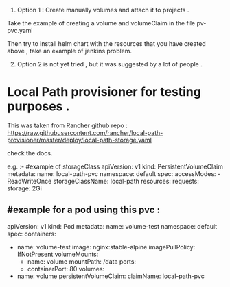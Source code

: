 1) Option 1 : Create manually volumes and attach it to projects .

Take the example of creating a volume and volumeClaim in the file pv-pvc.yaml 

Then try to install helm chart with the resources that you have created above , take an example of jenkins problem.


2) Option 2 is not yet tried , but it was suggested by a lot of people .
# Local Path provisioner for testing purposes .

This was taken from Rancher github repo :
https://raw.githubusercontent.com/rancher/local-path-provisioner/master/deploy/local-path-storage.yaml

check the docs.

e.g. :-
#example of storageClass
apiVersion: v1
kind: PersistentVolumeClaim
metadata:
  name: local-path-pvc
  namespace: default
spec:
  accessModes:
    - ReadWriteOnce
  storageClassName: local-path
  resources:
    requests:
      storage: 2Gi

#example for a pod using this pvc :
---
apiVersion: v1
kind: Pod
metadata:
  name: volume-test
  namespace: default
spec:
  containers:
  - name: volume-test
    image: nginx:stable-alpine
    imagePullPolicy: IfNotPresent
    volumeMounts:
    - name: volume
      mountPath: /data
    ports:
    - containerPort: 80
  volumes:
  - name: volume
    persistentVolumeClaim:
      claimName: local-path-pvc
